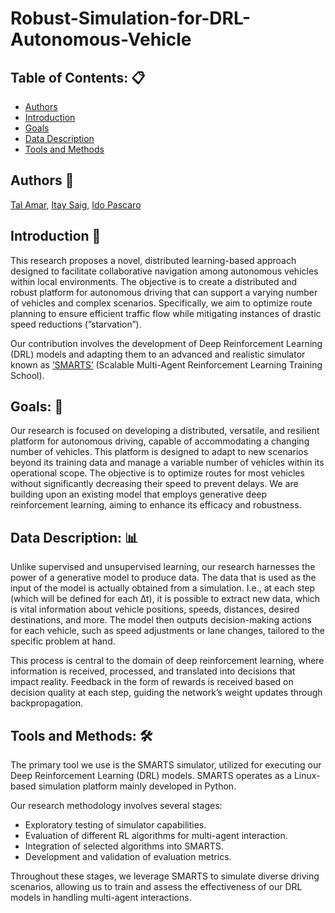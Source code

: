 # Robust-Simulation-for-DRL-Autonomous-Vehicle

## Table of Contents: :clipboard:
  * [Authors](#authors-memo)
  * [Introduction](#Introduction-bookmark-tabs)
  * [Goals](#goals-dart)
  * [Data Description](#data-description)
  * [Tools and Methods](#tools-and-methods)

## Authors :memo:
[Tal Amar](https://github.com/Tal-Amar), [Itay Saig](https://github.com/Itay-Saig), [Ido Pascaro](https://github.com/idopasc)

## Introduction :bookmark_tabs:
This research proposes a novel, distributed learning-based approach designed to facilitate collaborative navigation among autonomous vehicles within local environments. The objective is to create a
distributed and robust platform for autonomous driving that can support a varying number of vehicles and complex scenarios. Specifically, we aim to optimize route planning to ensure efficient traffic flow while mitigating instances of drastic speed reductions (”starvation”).

Our contribution involves the development of Deep Reinforcement Learning (DRL) models and adapting them to an advanced and realistic simulator known as [’SMARTS’](https://arxiv.org/abs/2010.09776) (Scalable Multi-Agent Reinforcement Learning Training School).

## Goals: :dart:
Our research is focused on developing a distributed, versatile, and resilient platform for autonomous driving, capable of accommodating a changing number of vehicles. This platform is designed to adapt to new scenarios beyond its training data and manage a variable number of vehicles within its operational scope. The objective is to optimize routes for most vehicles without significantly decreasing their speed to prevent delays. We are building upon an existing model that employs generative deep reinforcement learning, aiming to enhance its efficacy and robustness.

## Data Description: :bar_chart:
Unlike supervised and unsupervised learning, our research harnesses the power of a generative model to produce data. The data that is used as the input of the model is actually obtained from a simulation. I.e., at each step (which will be defined for each ∆t), it is possible to extract new data, which is vital information about vehicle positions, speeds, distances, desired destinations, and more. The model then outputs decision-making actions for each vehicle, such as speed adjustments or lane changes, tailored to the specific problem at hand.

This process is central to the domain of deep reinforcement learning, where information is received, processed, and translated into decisions that impact reality. Feedback in the form of rewards is received based on decision quality at each step, guiding the network’s weight updates through backpropagation.

## Tools and Methods: :hammer_and_wrench:
The primary tool we use is the SMARTS simulator, utilized for executing our Deep Reinforcement Learning (DRL) models. SMARTS operates as a Linux-based simulation platform mainly developed
in Python.

Our research methodology involves several stages:
-	Exploratory testing of simulator capabilities.
-	Evaluation of different RL algorithms for multi-agent interaction.
-	Integration of selected algorithms into SMARTS.
-	Development and validation of evaluation metrics.

Throughout these stages, we leverage SMARTS to simulate diverse driving scenarios, allowing us to train and assess the effectiveness of our DRL models in handling multi-agent interactions.
